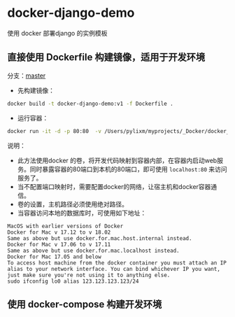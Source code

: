 # docker-django-demo
使用 docker 部署django 的实例模板


## 直接使用 Dockerfile 构建镜像，适用于开发环境

分支：[master]()

- 先构建镜像：
```bash
docker build -t docker-django-demo:v1 -f Dockerfile .
```
- 运行容器：
```bash
docker run -it -d -p 80:80  -v /Users/pylixm/myprojects/_Docker/docker_django_demo:/code/ docker-django-demo:v1
```
说明：
- 此方法使用docker 的卷，将开发代码映射到容器内部，在容器内启动web服务。同时暴露容器的80端口到本机的80端口，即可使用 `localhost:80`
来访问服务了。
- 当不配置端口映射时，需要配置docker的网络，让宿主机和docker容器通信。
- 卷的设置，主机路径必须使用绝对路径。
- 当容器访问本地的数据库时，可使用如下地址：

```
MacOS with earlier versions of Docker
Docker for Mac v 17.12 to v 18.02
Same as above but use docker.for.mac.host.internal instead.
Docker for Mac v 17.06 to v 17.11
Same as above but use docker.for.mac.localhost instead.
Docker for Mac 17.05 and below
To access host machine from the docker container you must attach an IP alias to your network interface. You can bind whichever IP you want, just make sure you're not using it to anything else.
sudo ifconfig lo0 alias 123.123.123.123/24
```

## 使用 docker-compose 构建开发环境






